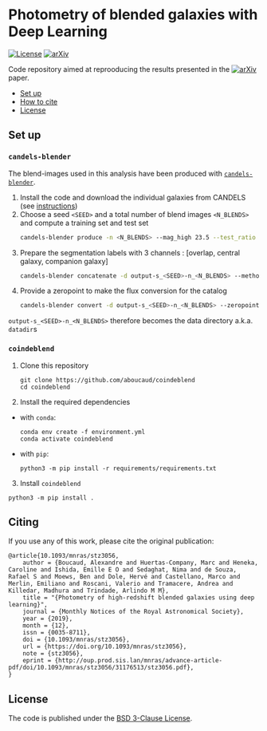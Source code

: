 Photometry of blended galaxies with Deep Learning
=================================================

[![License][license-badge]][license-web]
[![arXiv][arxiv-badge]][arxiv-paper]

Code repository aimed at reprooducing the results presented in the [![arXiv][arxiv-badge]][arxiv-paper] paper.

- [Set up](#Set-up)
- [How to cite](#Citing)
- [License](#License)


[license-badge]: https://img.shields.io/badge/license-BSD-blue.svg?style=flat
[license-web]: https://choosealicense.com/licenses/bsd-3-clause/
[arxiv-badge]: https://img.shields.io/badge/arXiv-1905.01324-yellow.svg?style=flat
[arxiv-paper]: https://arxiv.org/abs/1905.01324


Set up
------

### `candels-blender`

The blend-images used in this analysis have been produced with [`candels-blender`][blender].  

1. Install the code and download the individual galaxies from CANDELS (see [instructions][blenderinstall])
2. Choose a seed `<SEED>` and a total number of blend images `<N_BLENDS>` and compute a training set and test set
    ```bash
    candels-blender produce -n <N_BLENDS> --mag_high 23.5 --test_ratio 0.3 --seed <SEED>
    ```
3. Prepare the segmentation labels with 3 channels : [overlap, central galaxy, companion galaxy]
    ```bash
    candels-blender concatenate -d output-s_<SEED>-n_<N_BLENDS> --method ogg_masks
    ```
4. Provide a zeropoint to make the flux conversion for the catalog
    ```bash
    candels-blender convert -d output-s_<SEED>-n_<N_BLENDS> --zeropoint=25.5
    ```

`output-s_<SEED>-n_<N_BLENDS>` therefore becomes the data directory a.k.a. `datadir`s

### `coindeblend`

1. Clone this repository
    ```
    git clone https://github.com/aboucaud/coindeblend
    cd coindeblend
    ```

2. Install the required dependencies

  - with `conda`:
    ```
    conda env create -f environment.yml
    conda activate coindeblend
    ```
  - with `pip`:
    ``` 
    python3 -m pip install -r requirements/requirements.txt
    ```

3. Install `coindeblend`

  ```
  python3 -m pip install .
  ```

[deblend]: https://github.com/aboucaud/coindeblend
[blender]: https://github.com/aboucaud/candels-blender
[blenderinstall]: https://github.com/aboucaud/candels-blender#installation

Citing
------
If you use any of this work, please cite the original publication:

```text
@article{10.1093/mnras/stz3056,
    author = {Boucaud, Alexandre and Huertas-Company, Marc and Heneka, Caroline and Ishida, Emille E O and Sedaghat, Nima and de Souza, Rafael S and Moews, Ben and Dole, Hervé and Castellano, Marco and Merlin, Emiliano and Roscani, Valerio and Tramacere, Andrea and Killedar, Madhura and Trindade, Arlindo M M},
    title = "{Photometry of high-redshift blended galaxies using deep learning}",
    journal = {Monthly Notices of the Royal Astronomical Society},
    year = {2019},
    month = {12},
    issn = {0035-8711},
    doi = {10.1093/mnras/stz3056},
    url = {https://doi.org/10.1093/mnras/stz3056},
    note = {stz3056},
    eprint = {http://oup.prod.sis.lan/mnras/advance-article-pdf/doi/10.1093/mnras/stz3056/31176513/stz3056.pdf},
}
```

License
-------
The code is published under the [BSD 3-Clause License](LICENSE). 
